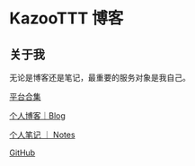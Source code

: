 # KazooTTT 博客

## 关于我

无论是博客还是笔记，最重要的服务对象是我自己。

[平台合集](https://bento.me/kazoottt)

[个人博客｜Blog](https://blog.kazoottt.top/)

[个人笔记 ｜ Notes](https://notes.kazoottt.top/)

[GitHub](https://github.com/KazooTTT)
